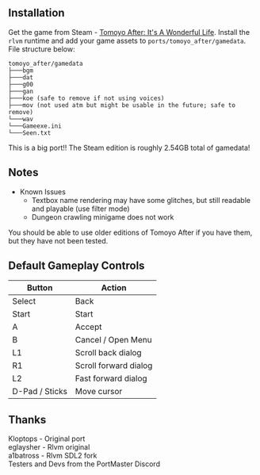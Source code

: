 ## Installation
Get the game from Steam - [Tomoyo After: It's A Wonderful Life](https://store.steampowered.com/app/462990). Install the `rlvm` runtime and add your game assets to `ports/tomoyo_after/gamedata`. File structure below:

```
tomoyo_after/gamedata
├───bgm
├───dat
├───g00
├───gan
├───koe (safe to remove if not using voices)
├───mov (not used atm but might be usable in the future; safe to remove)
└───wav
└───Gameexe.ini
└───Seen.txt
```

This is a big port!! The Steam edition is roughly 2.54GB total of gamedata!

## Notes
- Known Issues
    - Textbox name rendering may have some glitches, but still readable and playable (use filter mode)
    - Dungeon crawling minigame does not work

You should be able to use older editions of Tomoyo After if you have them, but they have not been tested.

## Default Gameplay Controls
| Button | Action |
|--|--|
|Select|Back|
|Start|Start|
|A|Accept|
|B|Cancel / Open Menu|
|L1|Scroll back dialog|
|R1|Scroll forward dialog|
|L2|Fast forward dialog|
|D-Pad / Sticks|Move cursor|

## Thanks
Kloptops - Original port  
eglaysher - Rlvm original  
a1batross - Rlvm SDL2 fork  
Testers and Devs from the PortMaster Discord  
